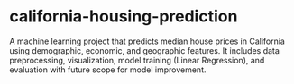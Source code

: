 # california-housing-prediction
A machine learning project that predicts median house prices in California using demographic, economic, and geographic features. It includes data preprocessing, visualization, model training (Linear Regression), and evaluation with future scope for model improvement.
